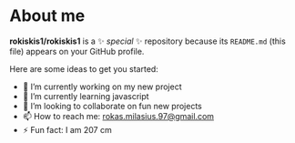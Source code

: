 # About me


**rokiskis1/rokiskis1** is a ✨ _special_ ✨ repository because its `README.md` (this file) appears on your GitHub profile.

Here are some ideas to get you started:

- 🔭 I’m currently working on my new project
- 🌱 I’m currently learning javascript
- 👯 I’m looking to collaborate on fun new projects
- 📫 How to reach me: rokas.milasius.97@gmail.com
- ⚡ Fun fact: I am 207 cm

